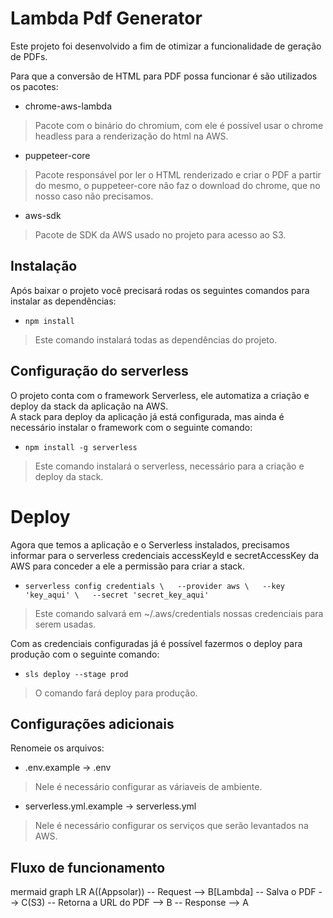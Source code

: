 # Lambda Pdf Generator

Este projeto foi desenvolvido a fim de otimizar a funcionalidade de geração de PDFs.

Para que a conversão de HTML para PDF possa funcionar é são utilizados os pacotes:

- chrome-aws-lambda
> Pacote com o binário do chromium, com ele é possível usar o chrome headless para a renderização do html na AWS.
- puppeteer-core
> Pacote responsável por ler o HTML renderizado e criar o PDF a partir do mesmo, o puppeteer-core não faz o download do chrome, que no nosso caso não precisamos.
- aws-sdk
> Pacote de SDK da AWS usado no projeto para acesso ao S3.

## Instalação

Após baixar o projeto você precisará rodas os seguintes comandos para instalar as dependências:

- `npm install`
> Este comando instalará todas as dependências do projeto.

## Configuração do serverless
O projeto conta com o framework Serverless, ele automatiza a criação e deploy da stack da aplicação na AWS.  
A stack para deploy da aplicação já está configurada, mas ainda é necessário instalar o framework com o seguinte comando:

- `npm install -g serverless`
> Este comando instalará o serverless, necessário para a criação e deploy da stack.
# Deploy

Agora que temos a aplicação e o Serverless instalados, precisamos informar para o serverless credenciais accessKeyId e secretAccessKey da AWS para conceder a ele a permissão para criar a stack.
- `serverless config credentials \  
  --provider aws \  
  --key 'key_aqui' \  
  --secret 'secret_key_aqui'`
> Este comando salvará em ~/.aws/credentials nossas credenciais para serem usadas.

Com as credenciais configuradas já é possível fazermos o deploy para produção com o seguinte comando:
- `sls deploy --stage prod`
> O comando fará deploy para produção.

## Configurações adicionais
Renomeie os arquivos:
- .env.example -> .env
> Nele é necessário configurar as váriaveis de ambiente.
- serverless.yml.example -> serverless.yml
> Nele é necessário configurar os serviços que serão levantados na AWS.

## Fluxo de funcionamento

mermaid
graph LR
A((Appsolar)) -- Request --> B[Lambda] -- Salva o PDF --> C(S3) -- Retorna a URL do PDF --> B -- Response --> A
